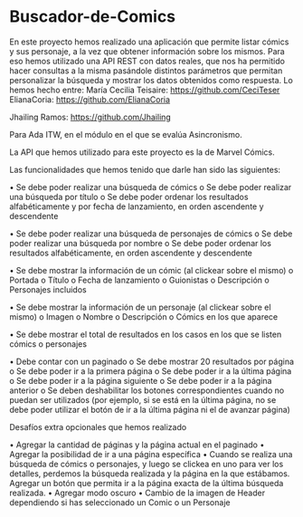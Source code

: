 # Buscador-de-Comics
En este proyecto hemos realizado una aplicación que permite listar cómics y sus personaje, a la vez que obtener información sobre los mismos. Para eso hemos utilizado una API REST con datos reales, que nos ha permitido hacer consultas a la misma pasándole distintos parámetros que permitan personalizar la búsqueda y mostrar los datos obtenidos como respuesta.
Lo hemos hecho entre:
María Cecilia Teisaire: https://github.com/CeciTeser
ElianaCoria: https://github.com/ElianaCoria

Jhailing Ramos: https://github.com/Jhailing


Para Ada ITW, en el módulo en el que se evalúa Asincronismo.

La API que hemos utilizado para este proyecto es la de Marvel Cómics.

Las funcionalidades que hemos tenido que darle han sido las siguientes:

•	Se debe poder realizar una búsqueda de cómics
  o	Se debe poder realizar una búsqueda por título
  o	Se debe poder ordenar los resultados alfabéticamente y por fecha de lanzamiento, en orden ascendente y descendente
  
•	Se debe poder realizar una búsqueda de personajes de cómics
  o	Se debe poder realizar una búsqueda por nombre
  o	Se debe poder ordenar los resultados alfabéticamente, en orden ascendente y descendente
  
•	Se debe mostrar la información de un cómic (al clickear sobre el mismo)
  o	Portada
  o	Título
  o	Fecha de lanzamiento
  o	Guionistas
  o	Descripción
  o	Personajes incluidos

•	Se debe mostrar la información de un personaje (al clickear sobre el mismo)
  o	Imagen
  o	Nombre
  o	Descripción
  o	Cómics en los que aparece

•	Se debe mostrar el total de resultados en los casos en los que se listen cómics o personajes

•	Debe contar con un paginado
  o	Se debe mostrar 20 resultados por página
  o	Se debe poder ir a la primera página
  o	Se debe poder ir a la última página
  o	Se debe poder ir a la página siguiente
  o	Se debe poder ir a la página anterior
  o	Se deben deshabilitar los botones correspondientes cuando no puedan ser utilizados (por ejemplo, si se está en la última página, no se debe poder utilizar el botón de ir a la última página ni el de avanzar página)

Desafíos extra opcionales que hemos realizado 

•	Agregar la cantidad de páginas y la página actual en el paginado
•	Agregar la posibilidad de ir a una página específica
•	Cuando se realiza una búsqueda de cómics o personajes, y luego se clickea en uno para ver los detalles, perdemos la búsqueda realizada y la página en la que estábamos. Agregar un botón que permita ir a la página exacta de la última búsqueda realizada.
•	Agregar modo oscuro
•	Cambio de la imagen de Header dependiendo si has seleccionado un Comic o un Personaje


